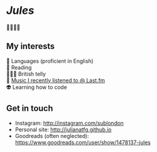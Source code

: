 # _Jules_
🍧🍒🍀💗

## My interests
🎈 Languages (proficient in English)<br>
:rainbow: Reading<br>
👩🏻‍🎤 British telly<br>
🦚 <a href="http://last.fm/user/sub-london" target="_blank">Music I recently listened to @ Last.fm</a><br>
👽 Learning how to code

## Get in touch
- Instagram: http://instagram.com/sublondon
- Personal site: http://julianatfg.github.io
- Goodreads (often neglected): https://www.goodreads.com/user/show/1478137-jules

